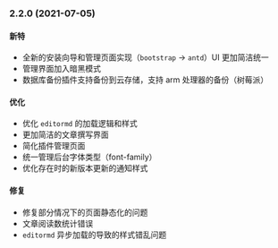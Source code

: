 ### 2.2.0 (2021-07-05)

#### 新特

- 全新的安装向导和管理页面实现（`bootstrap` -> `antd`）UI 更加简洁统一
- 管理界面加入暗黑模式
- 数据库备份插件支持备份到云存储，支持 arm 处理器的备份（树莓派）

#### 优化

- 优化 `editormd` 的加载逻辑和样式
- 更加简洁的文章撰写界面
- 简化插件管理页面
- 统一管理后台字体类型（font-family）
- 优化存在时的新版本更新的通知样式

#### 修复

- 修复部分情况下的页面静态化的问题
- 文章阅读数统计错误
- `editormd` 异步加载的导致的样式错乱问题